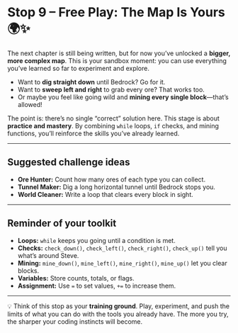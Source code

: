 # Stop 9 – Free Play: The Map Is Yours 🌍✨

The next chapter is still being written, but for now you’ve unlocked a **bigger, more complex map**. This is your sandbox moment: you can use everything you’ve learned so far to experiment and explore.

- Want to **dig straight down** until Bedrock? Go for it.  
- Want to **sweep left and right** to grab every ore? That works too.  
- Or maybe you feel like going wild and **mining every single block**—that’s allowed!  

The point is: there’s no single “correct” solution here. This stage is about **practice and mastery**. By combining `while` loops, `if` checks, and mining functions, you’ll reinforce the skills you’ve already learned.

---

## Suggested challenge ideas
- **Ore Hunter:** Count how many ores of each type you can collect.  
- **Tunnel Maker:** Dig a long horizontal tunnel until Bedrock stops you.  
- **World Cleaner:** Write a loop that clears every block in sight.  

---

## Reminder of your toolkit
- **Loops:** `while` keeps you going until a condition is met.  
- **Checks:** `check_down()`, `check_left()`, `check_right()`, `check_up()` tell you what’s around Steve.  
- **Mining:** `mine_down()`, `mine_left()`, `mine_right()`, `mine_up()` let you clear blocks.  
- **Variables:** Store counts, totals, or flags.  
- **Assignment:** Use `=` to set values, `+=` to increase them.  

---

💡 Think of this stop as your **training ground**. Play, experiment, and push the limits of what you can do with the tools you already have. The more you try, the sharper your coding instincts will become.  

